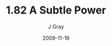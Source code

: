 ---
title: '1.82 A Subtle Power'
alt: 'Mysteries of the Arcana'
date: '2009-11-16'
author: 'J Gray'
artist: 'Keira'
chapter: '1 More Heavens and Earths'
filler: false
---